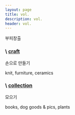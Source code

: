 ```yaml
---
layout: page
title: vol.
description: vol.
header: vol.
---
```


부피창출




### \ [craft](/category-craft)


손으로 만들기


knit, furniture, ceramics





### \ [collection](/category-collection)


모으기


books, dog goods & pics, plants
